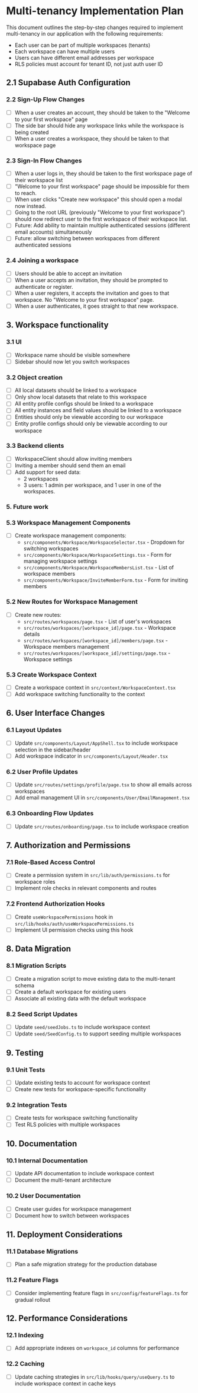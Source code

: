 # Multi-tenancy Implementation Plan

This document outlines the step-by-step changes required to implement multi-tenancy in our application with the following requirements:

- Each user can be part of multiple workspaces (tenants)
- Each workspace can have multiple users
- Users can have different email addresses per workspace
- RLS policies must account for tenant ID, not just auth user ID

## 2.1 Supabase Auth Configuration

### 2.2 Sign-Up Flow Changes

- [ ] When a user creates an account, they should be taken to the "Welcome to your first workspace" page
- [ ] The side bar should hide any workspace links while the workspace is being created
- [ ] When a user creates a workspace, they should be taken to that workspace page

### 2.3 Sign-In Flow Changes

- [ ] When a user logs in, they should be taken to the first workspace page of their workspace list
- [ ] "Welcome to your first workspace" page should be impossible for them to reach.
- [ ] When user clicks "Create new workspace" this should open a modal now instead.
- [ ] Going to the root URL (previously "Welcome to your first workspace") should now redirect user to the first workspace of their workspace list.
- [ ] Future: Add ability to maintain multiple authenticated sessions (different email accounts) simultaneously
- [ ] Future: allow switching between workspaces from different authenticated sessions

### 2.4 Joining a workspace

- [ ] Users should be able to accept an invitation
- [ ] When a user accepts an invitation, they should be prompted to authenticate or register.
- [ ] When a user registers, it accepts the invitation and goes to that workspace. No "Welcome to your first workspace" page.
- [ ] When a user authenticates, it goes straight to that new workspace.

## 3. Workspace functionality

### 3.1 UI

- [ ] Workspace name should be visible somewhere
- [ ] Sidebar should now let you switch workspaces

### 3.2 Object creation

- [ ] All local datasets should be linked to a workspace
- [ ] Only show local datasets that relate to this workspace
- [ ] All entity profile configs should be linked to a workspace
- [ ] All entity instances and field values should be linked to a workspace
- [ ] Entities should only be viewable according to our workspace
- [ ] Entity profile configs should only be viewable according to our workspace

### 3.3 Backend clients

- [ ] WorkspaceClient should allow inviting members
- [ ] Inviting a member should send them an email
- [ ] Add support for seed data:
  - 2 workspaces
  - 3 users: 1 admin per workspace, and 1 user in one of the workspaces.

### 5. Future work

### 5.3 Workspace Management Components

- [ ] Create workspace management components:
  - `src/components/Workspace/WorkspaceSelector.tsx` - Dropdown for switching workspaces
  - `src/components/Workspace/WorkspaceSettings.tsx` - Form for managing workspace settings
  - `src/components/Workspace/WorkspaceMembersList.tsx` - List of workspace members
  - `src/components/Workspace/InviteMemberForm.tsx` - Form for inviting members

### 5.2 New Routes for Workspace Management

- [ ] Create new routes:
  - `src/routes/workspaces/page.tsx` - List of user's workspaces
  - `src/routes/workspaces/[workspace_id]/page.tsx` - Workspace details
  - `src/routes/workspaces/[workspace_id]/members/page.tsx` - Workspace members management
  - `src/routes/workspaces/[workspace_id]/settings/page.tsx` - Workspace settings

### 5.3 Create Workspace Context

- [ ] Create a workspace context in `src/context/WorkspaceContext.tsx`
- [ ] Add workspace switching functionality to the context

## 6. User Interface Changes

### 6.1 Layout Updates

- [ ] Update `src/components/Layout/AppShell.tsx` to include workspace selection in the sidebar/header
- [ ] Add workspace indicator in `src/components/Layout/Header.tsx`

### 6.2 User Profile Updates

- [ ] Update `src/routes/settings/profile/page.tsx` to show all emails across workspaces
- [ ] Add email management UI in `src/components/User/EmailManagement.tsx`

### 6.3 Onboarding Flow Updates

- [ ] Update `src/routes/onboarding/page.tsx` to include workspace creation

## 7. Authorization and Permissions

### 7.1 Role-Based Access Control

- [ ] Create a permission system in `src/lib/auth/permissions.ts` for workspace roles
- [ ] Implement role checks in relevant components and routes

### 7.2 Frontend Authorization Hooks

- [ ] Create `useWorkspacePermissions` hook in `src/lib/hooks/auth/useWorkspacePermissions.ts`
- [ ] Implement UI permission checks using this hook

## 8. Data Migration

### 8.1 Migration Scripts

- [ ] Create a migration script to move existing data to the multi-tenant schema
- [ ] Create a default workspace for existing users
- [ ] Associate all existing data with the default workspace

### 8.2 Seed Script Updates

- [ ] Update `seed/seedJobs.ts` to include workspace context
- [ ] Update `seed/SeedConfig.ts` to support seeding multiple workspaces

## 9. Testing

### 9.1 Unit Tests

- [ ] Update existing tests to account for workspace context
- [ ] Create new tests for workspace-specific functionality

### 9.2 Integration Tests

- [ ] Create tests for workspace switching functionality
- [ ] Test RLS policies with multiple workspaces

## 10. Documentation

### 10.1 Internal Documentation

- [ ] Update API documentation to include workspace context
- [ ] Document the multi-tenant architecture

### 10.2 User Documentation

- [ ] Create user guides for workspace management
- [ ] Document how to switch between workspaces

## 11. Deployment Considerations

### 11.1 Database Migrations

- [ ] Plan a safe migration strategy for the production database

### 11.2 Feature Flags

- [ ] Consider implementing feature flags in `src/config/featureFlags.ts` for gradual rollout

## 12. Performance Considerations

### 12.1 Indexing

- [ ] Add appropriate indexes on `workspace_id` columns for performance

### 12.2 Caching

- [ ] Update caching strategies in `src/lib/hooks/query/useQuery.ts` to include workspace context in cache keys

